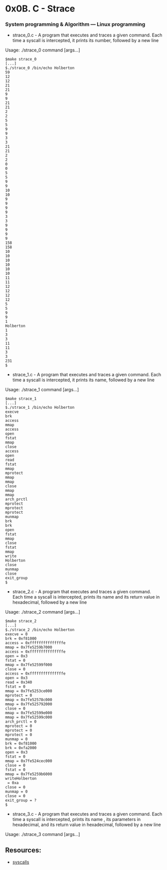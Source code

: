 # 0x0B. C - Strace
### System programming & Algorithm ― Linux programming

* strace_0.c -  A program that executes and traces a given command. Each time a syscall is intercepted, it prints its number, followed by a new line

Usage: ./strace_0 command [args...]

```
$make strace_0
[...]
$./strace_0 /bin/echo Holberton
59
12
12
21
21
9
9
21
21
2
2
5
5
9
9
3
3
21
21
2
2
0
0
5
5
9
9
10
10
9
9
9
9
3
3
9
9
9
9
158
158
10
10
10
10
10
10
11
11
12
12
12
12
5
5
9
9
1
Holberton
1
3
3
11
11
3
3
231
$
```

* strace_1.c -  A program that executes and traces a given command. Each time a syscall is intercepted, it prints its name, followed by a new line

Usage: ./strace_1 command [args...]

```
$make strace_1
[...]
$./strace_1 /bin/echo Holberton
execve
brk
access
mmap
access
open
fstat
mmap
close
access
open
read
fstat
mmap
mprotect
mmap
mmap
close
mmap
mmap
arch_prctl
mprotect
mprotect
mprotect
munmap
brk
brk
open
fstat
mmap
close
fstat
mmap
write
Holberton
close
munmap
close
exit_group
$
```

* strace_2.c -  A program that executes and traces a given command. Each time a syscall is intercepted, prints its name and its return value in hexadecimal, followed by a new line

Usage: ./strace_2 command [args...]

```
$make strace_2
[...]
$./strace_2 /bin/echo Holberton
execve = 0
brk = 0xf81000
access = 0xfffffffffffffffe
mmap = 0x7fe5259b7000
access = 0xfffffffffffffffe
open = 0x3
fstat = 0
mmap = 0x7fe52599f000
close = 0
access = 0xfffffffffffffffe
open = 0x3
read = 0x340
fstat = 0
mmap = 0x7fe5253ce000
mprotect = 0
mmap = 0x7fe52578c000
mmap = 0x7fe525792000
close = 0
mmap = 0x7fe52599e000
mmap = 0x7fe52599c000
arch_prctl = 0
mprotect = 0
mprotect = 0
mprotect = 0
munmap = 0
brk = 0xf81000
brk = 0xfa2000
open = 0x3
fstat = 0
mmap = 0x7fe524cec000
close = 0
fstat = 0
mmap = 0x7fe5259b6000
writeHolberton
 = 0xa
close = 0
munmap = 0
close = 0
exit_group = ?
$
```


* strace_3.c -  A program that executes and traces a given command. Each time a syscall is intercepted, prints its name , its parameters in hexadecimal, and its return value in hexadecimal, followed by a new line

Usage: ./strace_3 command [args...]


## Resources:

* [syscalls](https://filippo.io/linux-syscall-table/)
